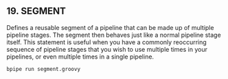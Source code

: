 ## 19. SEGMENT

Defines a reusable segment of a pipeline that can be made up of multiple pipeline stages. The segment then behaves just like a normal pipeline stage itself. This statement is useful when you have a commonly reoccurring sequence of pipeline stages that you wish to use multiple times in your pipelines, or even multiple times in a single pipeline.

```
bpipe run segment.groovy
```

